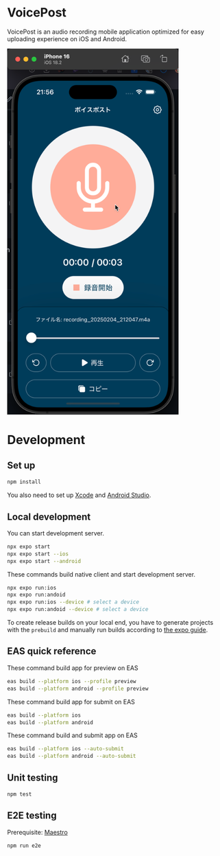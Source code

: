 # VoicePost

VoicePost is an audio recording mobile application optimized for easy uploading experience on iOS and Android.

<img alt="A screenshot of Voice Post app" src=".github/images/screenshot.png" width="400" />

# Development

## Set up

   ```bash
   npm install
   ```

You also need to set up [Xcode](https://docs.expo.dev/workflow/ios-simulator/) and [Android Studio](https://docs.expo.dev/workflow/android-studio-emulator/).

## Local development

You can start development server.

   ```bash
   npx expo start
   npx expo start --ios
   npx expo start --android
   ```

These commands build native client and start development server.

   ```bash
   npx expo run:ios
   npx expo run:andoid
   npx expo run:ios --device # select a device
   npx expo run:andoid --device # select a device
   ```

To create release builds on your local end, you have to generate projects with the `prebuild` and manually run builds according to [the expo guide](https://docs.expo.dev/guides/local-app-production/).

## EAS quick reference

These command build app for preview on EAS

```bash
eas build --platform ios --profile preview
eas build --platform android --profile preview
```

These command build app for submit on EAS

```bash
eas build --platform ios
eas build --platform android
```

These command build and submit app on EAS

```bash
eas build --platform ios --auto-submit
eas build --platform android --auto-submit
```

## Unit testing

   ```bash
   npm test
   ```

## E2E testing

   Prerequisite: [Maestro](https://maestro.mobile.dev/)

   ```bash
   npm run e2e
   ```
